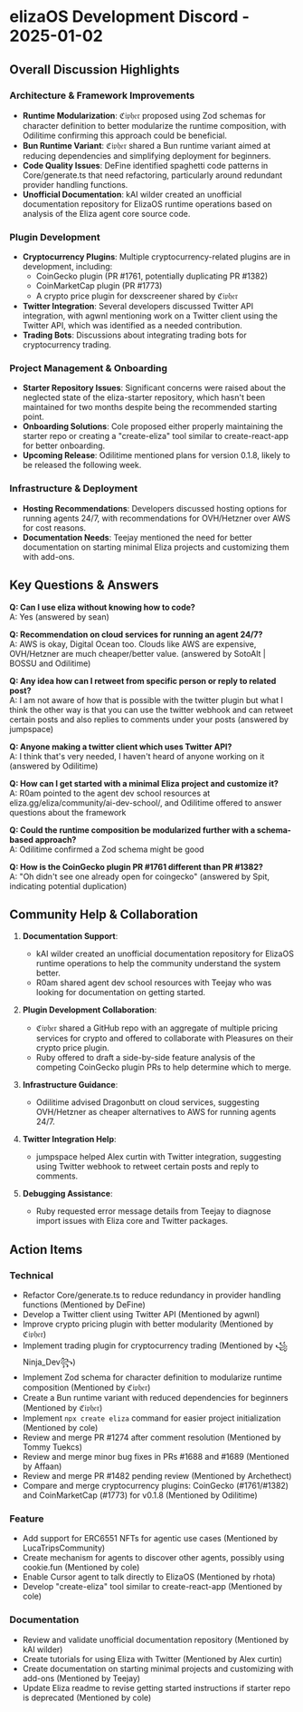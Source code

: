 # elizaOS Development Discord - 2025-01-02

## Overall Discussion Highlights

### Architecture & Framework Improvements
- **Runtime Modularization**: ℭ𝔦𝔭𝔥𝔢𝔯 proposed using Zod schemas for character definition to better modularize the runtime composition, with Odilitime confirming this approach could be beneficial.
- **Bun Runtime Variant**: ℭ𝔦𝔭𝔥𝔢𝔯 shared a Bun runtime variant aimed at reducing dependencies and simplifying deployment for beginners.
- **Code Quality Issues**: DeFine identified spaghetti code patterns in Core/generate.ts that need refactoring, particularly around redundant provider handling functions.
- **Unofficial Documentation**: kAI wilder created an unofficial documentation repository for ElizaOS runtime operations based on analysis of the Eliza agent core source code.

### Plugin Development
- **Cryptocurrency Plugins**: Multiple cryptocurrency-related plugins are in development, including:
  - CoinGecko plugin (PR #1761, potentially duplicating PR #1382)
  - CoinMarketCap plugin (PR #1773)
  - A crypto price plugin for dexscreener shared by ℭ𝔦𝔭𝔥𝔢𝔯
- **Twitter Integration**: Several developers discussed Twitter API integration, with agwnl mentioning work on a Twitter client using the Twitter API, which was identified as a needed contribution.
- **Trading Bots**: Discussions about integrating trading bots for cryptocurrency trading.

### Project Management & Onboarding
- **Starter Repository Issues**: Significant concerns were raised about the neglected state of the eliza-starter repository, which hasn't been maintained for two months despite being the recommended starting point.
- **Onboarding Solutions**: Cole proposed either properly maintaining the starter repo or creating a "create-eliza" tool similar to create-react-app for better onboarding.
- **Upcoming Release**: Odilitime mentioned plans for version 0.1.8, likely to be released the following week.

### Infrastructure & Deployment
- **Hosting Recommendations**: Developers discussed hosting options for running agents 24/7, with recommendations for OVH/Hetzner over AWS for cost reasons.
- **Documentation Needs**: Teejay mentioned the need for better documentation on starting minimal Eliza projects and customizing them with add-ons.

## Key Questions & Answers

**Q: Can I use eliza without knowing how to code?**  
A: Yes (answered by sean)

**Q: Recommendation on cloud services for running an agent 24/7?**  
A: AWS is okay, Digital Ocean too. Clouds like AWS are expensive, OVH/Hetzner are much cheaper/better value. (answered by SotoAlt | BOSSU and Odilitime)

**Q: Any idea how can I retweet from specific person or reply to related post?**  
A: I am not aware of how that is possible with the twitter plugin but what I think the other way is that you can use the twitter webhook and can retweet certain posts and also replies to comments under your posts (answered by jumpspace)

**Q: Anyone making a twitter client which uses Twitter API?**  
A: I think that's very needed, I haven't heard of anyone working on it (answered by Odilitime)

**Q: How can I get started with a minimal Eliza project and customize it?**  
A: R0am pointed to the agent dev school resources at eliza.gg/eliza/community/ai-dev-school/, and Odilitime offered to answer questions about the framework

**Q: Could the runtime composition be modularized further with a schema-based approach?**  
A: Odilitime confirmed a Zod schema might be good

**Q: How is the CoinGecko plugin PR #1761 different than PR #1382?**  
A: "Oh didn't see one already open for coingecko" (answered by Spit, indicating potential duplication)

## Community Help & Collaboration

1. **Documentation Support**:
   - kAI wilder created an unofficial documentation repository for ElizaOS runtime operations to help the community understand the system better.
   - R0am shared agent dev school resources with Teejay who was looking for documentation on getting started.

2. **Plugin Development Collaboration**:
   - ℭ𝔦𝔭𝔥𝔢𝔯 shared a GitHub repo with an aggregate of multiple pricing services for crypto and offered to collaborate with Pleasures on their crypto price plugin.
   - Ruby offered to draft a side-by-side feature analysis of the competing CoinGecko plugin PRs to help determine which to merge.

3. **Infrastructure Guidance**:
   - Odilitime advised Dragonbutt on cloud services, suggesting OVH/Hetzner as cheaper alternatives to AWS for running agents 24/7.

4. **Twitter Integration Help**:
   - jumpspace helped Alex curtin with Twitter integration, suggesting using Twitter webhook to retweet certain posts and reply to comments.

5. **Debugging Assistance**:
   - Ruby requested error message details from Teejay to diagnose import issues with Eliza core and Twitter packages.

## Action Items

### Technical
- Refactor Core/generate.ts to reduce redundancy in provider handling functions (Mentioned by DeFine)
- Develop a Twitter client using Twitter API (Mentioned by agwnl)
- Improve crypto pricing plugin with better modularity (Mentioned by ℭ𝔦𝔭𝔥𝔢𝔯)
- Implement trading plugin for cryptocurrency trading (Mentioned by ꧁Ninja_Dev꧂)
- Implement Zod schema for character definition to modularize runtime composition (Mentioned by ℭ𝔦𝔭𝔥𝔢𝔯)
- Create a Bun runtime variant with reduced dependencies for beginners (Mentioned by ℭ𝔦𝔭𝔥𝔢𝔯)
- Implement `npx create eliza` command for easier project initialization (Mentioned by cole)
- Review and merge PR #1274 after comment resolution (Mentioned by Tommy Tuekcs)
- Review and merge minor bug fixes in PRs #1688 and #1689 (Mentioned by Affaan)
- Review and merge PR #1482 pending review (Mentioned by Archethect)
- Compare and merge cryptocurrency plugins: CoinGecko (#1761/#1382) and CoinMarketCap (#1773) for v0.1.8 (Mentioned by Odilitime)

### Feature
- Add support for ERC6551 NFTs for agentic use cases (Mentioned by LucaTripsCommunity)
- Create mechanism for agents to discover other agents, possibly using cookie.fun (Mentioned by cole)
- Enable Cursor agent to talk directly to ElizaOS (Mentioned by rhota)
- Develop "create-eliza" tool similar to create-react-app (Mentioned by cole)

### Documentation
- Review and validate unofficial documentation repository (Mentioned by kAI wilder)
- Create tutorials for using Eliza with Twitter (Mentioned by Alex curtin)
- Create documentation on starting minimal projects and customizing with add-ons (Mentioned by Teejay)
- Update Eliza readme to revise getting started instructions if starter repo is deprecated (Mentioned by cole)